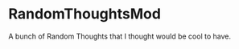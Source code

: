 RandomThoughtsMod
=================

A bunch of Random Thoughts that I thought would be cool to have.
